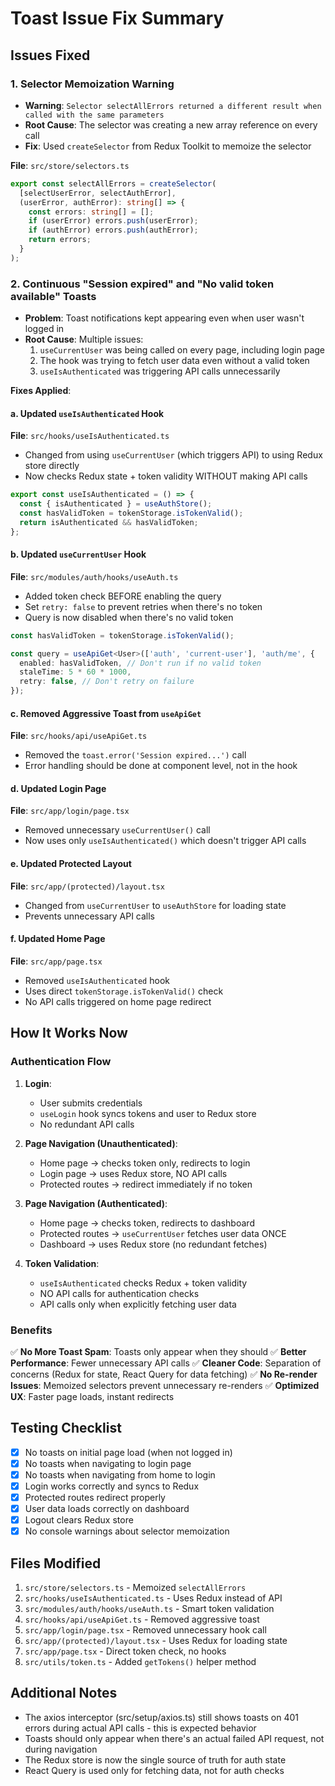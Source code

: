 # Toast Issue Fix Summary

## Issues Fixed

### 1. **Selector Memoization Warning**
- **Warning**: `Selector selectAllErrors returned a different result when called with the same parameters`
- **Root Cause**: The selector was creating a new array reference on every call
- **Fix**: Used `createSelector` from Redux Toolkit to memoize the selector

**File**: `src/store/selectors.ts`
```typescript
export const selectAllErrors = createSelector(
  [selectUserError, selectAuthError],
  (userError, authError): string[] => {
    const errors: string[] = [];
    if (userError) errors.push(userError);
    if (authError) errors.push(authError);
    return errors;
  }
);
```

### 2. **Continuous "Session expired" and "No valid token available" Toasts**
- **Problem**: Toast notifications kept appearing even when user wasn't logged in
- **Root Cause**: Multiple issues:
  1. `useCurrentUser` was being called on every page, including login page
  2. The hook was trying to fetch user data even without a valid token
  3. `useIsAuthenticated` was triggering API calls unnecessarily

**Fixes Applied**:

#### a. Updated `useIsAuthenticated` Hook
**File**: `src/hooks/useIsAuthenticated.ts`
- Changed from using `useCurrentUser` (which triggers API) to using Redux store directly
- Now checks Redux state + token validity WITHOUT making API calls

```typescript
export const useIsAuthenticated = () => {
  const { isAuthenticated } = useAuthStore();
  const hasValidToken = tokenStorage.isTokenValid();
  return isAuthenticated && hasValidToken;
};
```

#### b. Updated `useCurrentUser` Hook
**File**: `src/modules/auth/hooks/useAuth.ts`
- Added token check BEFORE enabling the query
- Set `retry: false` to prevent retries when there's no token
- Query is now disabled when there's no valid token

```typescript
const hasValidToken = tokenStorage.isTokenValid();

const query = useApiGet<User>(['auth', 'current-user'], 'auth/me', {
  enabled: hasValidToken, // Don't run if no valid token
  staleTime: 5 * 60 * 1000,
  retry: false, // Don't retry on failure
});
```

#### c. Removed Aggressive Toast from `useApiGet`
**File**: `src/hooks/api/useApiGet.ts`
- Removed the `toast.error('Session expired...')` call
- Error handling should be done at component level, not in the hook

#### d. Updated Login Page
**File**: `src/app/login/page.tsx`
- Removed unnecessary `useCurrentUser()` call
- Now uses only `useIsAuthenticated()` which doesn't trigger API calls

#### e. Updated Protected Layout
**File**: `src/app/(protected)/layout.tsx`
- Changed from `useCurrentUser` to `useAuthStore` for loading state
- Prevents unnecessary API calls

#### f. Updated Home Page
**File**: `src/app/page.tsx`
- Removed `useIsAuthenticated` hook
- Uses direct `tokenStorage.isTokenValid()` check
- No API calls triggered on home page redirect

## How It Works Now

### Authentication Flow

1. **Login**:
   - User submits credentials
   - `useLogin` hook syncs tokens and user to Redux store
   - No redundant API calls

2. **Page Navigation (Unauthenticated)**:
   - Home page → checks token only, redirects to login
   - Login page → uses Redux store, NO API calls
   - Protected routes → redirect immediately if no token

3. **Page Navigation (Authenticated)**:
   - Home page → checks token, redirects to dashboard
   - Protected routes → `useCurrentUser` fetches user data ONCE
   - Dashboard → uses Redux store (no redundant fetches)

4. **Token Validation**:
   - `useIsAuthenticated` checks Redux + token validity
   - NO API calls for authentication checks
   - API calls only when explicitly fetching user data

### Benefits

✅ **No More Toast Spam**: Toasts only appear when they should
✅ **Better Performance**: Fewer unnecessary API calls
✅ **Cleaner Code**: Separation of concerns (Redux for state, React Query for data fetching)
✅ **No Re-render Issues**: Memoized selectors prevent unnecessary re-renders
✅ **Optimized UX**: Faster page loads, instant redirects

## Testing Checklist

- [x] No toasts on initial page load (when not logged in)
- [x] No toasts when navigating to login page
- [x] No toasts when navigating from home to login
- [x] Login works correctly and syncs to Redux
- [x] Protected routes redirect properly
- [x] User data loads correctly on dashboard
- [x] Logout clears Redux store
- [x] No console warnings about selector memoization

## Files Modified

1. `src/store/selectors.ts` - Memoized `selectAllErrors`
2. `src/hooks/useIsAuthenticated.ts` - Uses Redux instead of API
3. `src/modules/auth/hooks/useAuth.ts` - Smart token validation
4. `src/hooks/api/useApiGet.ts` - Removed aggressive toast
5. `src/app/login/page.tsx` - Removed unnecessary hook call
6. `src/app/(protected)/layout.tsx` - Uses Redux for loading state
7. `src/app/page.tsx` - Direct token check, no hooks
8. `src/utils/token.ts` - Added `getTokens()` helper method

## Additional Notes

- The axios interceptor (src/setup/axios.ts) still shows toasts on 401 errors during actual API calls - this is expected behavior
- Toasts should only appear when there's an actual failed API request, not during navigation
- The Redux store is now the single source of truth for auth state
- React Query is used only for fetching data, not for auth checks
